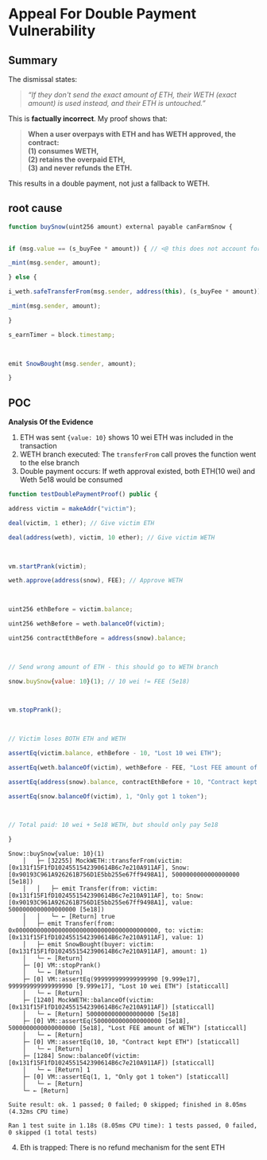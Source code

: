 # Appeal For Double Payment Vulnerability

##  Summary

The dismissal states:

> _“If they don't send the exact amount of ETH, their WETH (exact amount) is used instead, and their ETH is untouched.”_

This is **factually incorrect**. My proof shows that:

>  **When a user overpays with ETH and has WETH approved, the contract:  
> (1) consumes WETH,  
> (2) retains the overpaid ETH,  
> (3) and never refunds the ETH.**

This results in a  double payment, not just a fallback to WETH.
## root cause

```js
function buySnow(uint256 amount) external payable canFarmSnow {
  

if (msg.value == (s_buyFee * amount)) { // <@ this does not account for overpayment 

_mint(msg.sender, amount);

} else {

i_weth.safeTransferFrom(msg.sender, address(this), (s_buyFee * amount));

_mint(msg.sender, amount);

}

s_earnTimer = block.timestamp;

  

emit SnowBought(msg.sender, amount);

}
```


## POC

**Analysis Of the Evidence**

1. ETH was sent `{value: 10}` shows 10 wei ETH was included in the transaction
2. WETH branch executed: The `transferFrom` call proves the function went to the else branch
3. Double payment occurs: If weth approval existed, both ETH(10 wei) and Weth 5e18 would be consumed

```js
function testDoublePaymentProof() public {

address victim = makeAddr("victim");

deal(victim, 1 ether); // Give victim ETH

deal(address(weth), victim, 10 ether); // Give victim WETH

  

vm.startPrank(victim);

weth.approve(address(snow), FEE); // Approve WETH

  

uint256 ethBefore = victim.balance;

uint256 wethBefore = weth.balanceOf(victim);

uint256 contractEthBefore = address(snow).balance;

  

// Send wrong amount of ETH - this should go to WETH branch

snow.buySnow{value: 10}(1); // 10 wei != FEE (5e18)

  

vm.stopPrank();

  

// Victim loses BOTH ETH and WETH

assertEq(victim.balance, ethBefore - 10, "Lost 10 wei ETH");

assertEq(weth.balanceOf(victim), wethBefore - FEE, "Lost FEE amount of WETH");

assertEq(address(snow).balance, contractEthBefore + 10, "Contract kept ETH");

assertEq(snow.balanceOf(victim), 1, "Only got 1 token");

  

// Total paid: 10 wei + 5e18 WETH, but should only pay 5e18

}
```

```
Snow::buySnow{value: 10}(1)
    │   ├─ [32255] MockWETH::transferFrom(victim: [0x131f15F1fD1024551542390614B6c7e210A911AF], Snow: [0x90193C961A926261B756D1E5bb255e67ff9498A1], 5000000000000000000 [5e18])
    │   │   ├─ emit Transfer(from: victim: [0x131f15F1fD1024551542390614B6c7e210A911AF], to: Snow: [0x90193C961A926261B756D1E5bb255e67ff9498A1], value: 5000000000000000000 [5e18])
    │   │   └─ ← [Return] true
    │   ├─ emit Transfer(from: 0x0000000000000000000000000000000000000000, to: victim: [0x131f15F1fD1024551542390614B6c7e210A911AF], value: 1)
    │   ├─ emit SnowBought(buyer: victim: [0x131f15F1fD1024551542390614B6c7e210A911AF], amount: 1)
    │   └─ ← [Return] 
    ├─ [0] VM::stopPrank()
    │   └─ ← [Return] 
    ├─ [0] VM::assertEq(999999999999999990 [9.999e17], 999999999999999990 [9.999e17], "Lost 10 wei ETH") [staticcall]
    │   └─ ← [Return] 
    ├─ [1240] MockWETH::balanceOf(victim: [0x131f15F1fD1024551542390614B6c7e210A911AF]) [staticcall]
    │   └─ ← [Return] 5000000000000000000 [5e18]
    ├─ [0] VM::assertEq(5000000000000000000 [5e18], 5000000000000000000 [5e18], "Lost FEE amount of WETH") [staticcall]
    │   └─ ← [Return] 
    ├─ [0] VM::assertEq(10, 10, "Contract kept ETH") [staticcall]
    │   └─ ← [Return] 
    ├─ [1284] Snow::balanceOf(victim: [0x131f15F1fD1024551542390614B6c7e210A911AF]) [staticcall]
    │   └─ ← [Return] 1
    ├─ [0] VM::assertEq(1, 1, "Only got 1 token") [staticcall]
    │   └─ ← [Return] 
    └─ ← [Return] 

Suite result: ok. 1 passed; 0 failed; 0 skipped; finished in 8.05ms (4.32ms CPU time)

Ran 1 test suite in 1.18s (8.05ms CPU time): 1 tests passed, 0 failed, 0 skipped (1 total tests)
```

4. Eth is trapped: There is no refund mechanism for the sent ETH